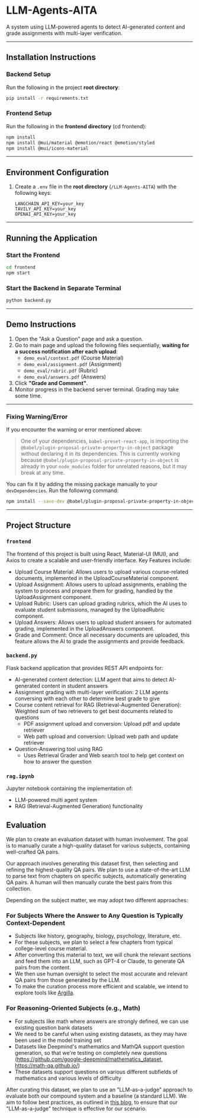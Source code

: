 # LLM-Agents-AITA

A system using LLM-powered agents to detect AI-generated content and grade assignments with multi-layer verification.

---

## Installation Instructions

### Backend Setup

Run the following in the project **root directory**:

```bash
pip install -r requirements.txt
```

### Frontend Setup

Run the following in the **frontend directory** (cd frontend):

```bash
npm install
npm install @mui/material @emotion/react @emotion/styled
npm install @mui/icons-material
```

---

## Environment Configuration

1. Create a `.env` file in the **root directory** (`/LLM-Agents-AITA`) with the following keys:
   ```plaintext
   LANGCHAIN_API_KEY=your_key
   TAVILY_API_KEY=your_key
   OPENAI_API_KEY=your_key
   ```

---

## Running the Application

### Start the Frontend

```bash
cd frontend
npm start
```

### Start the Backend in Separate Terminal

```bash
python backend.py
```

---

## Demo Instructions

1. Open the "Ask a Question" page and ask a question.
2. Go to main page and upload the following files sequentially, **waiting for a success notification after each upload**:
   - `demo_eval/context.pdf` (Course Material)
   - `demo_eval/assignment.pdf` (Assignment)
   - `demo_eval/rubric.pdf` (Rubric)
   - `demo_eval/answers.pdf` (Answers)
3. Click **"Grade and Comment"**.
4. Monitor progress in the backend server terminal. Grading may take some time.

---

### Fixing Warning/Error

If you encounter the warning or error mentioned above:

> One of your dependencies, `babel-preset-react-app`, is importing the `@babel/plugin-proposal-private-property-in-object` package without declaring it in its dependencies. This is currently working because `@babel/plugin-proposal-private-property-in-object` is already in your `node_modules` folder for unrelated reasons, but it may break at any time.

You can fix it by adding the missing package manually to your `devDependencies`. Run the following command:

```bash
npm install --save-dev @babel/plugin-proposal-private-property-in-object
```

---

## Project Structure

### `frontend`

The frontend of this project is built using React, Material-UI (MUI), and Axios to create a scalable and user-friendly interface.
Key Features include:

- Upload Course Material: Allows users to upload various course-related documents, implemented in the UploadCourseMaterial component.
- Upload Assignment: Allows users to upload assignments, enabling the system to process and prepare them for grading, handled by the UploadAssignment component.
- Upload Rubric: Users can upload grading rubrics, which the AI uses to evaluate student submissions, managed by the UploadRubric component.
- Upload Answers: Allows users to upload student answers for automated grading, implemented in the UploadAnswers component.
- Grade and Comment: Once all necessary documents are uploaded, this feature allows the AI to grade the assignments and provide feedback.

### `backend.py`

Flask backend application that provides REST API endpoints for:

- AI-generated content detection: LLM agent that aims to detect AI-generated content in student answers
- Assignment grading with multi-layer verification: 2 LLM agents conversing with each other to determine best grade to give
- Course content retrieval for RAG (Retrieval-Augmented Generation): Weighted sum of two retrievers to get best documents related to questions
  - PDF assignment upload and conversion: Upload pdf and update retriever
  - Web path upload and conversion: Upload web path and update retriever
- Question-Answering tool using RAG
  - Uses Retrieval Grader and Web search tool to help get context on how to answer the question

### `rag.ipynb`

Jupyter notebook containing the implementation of:

- LLM-powered multi agent system
- RAG (Retrieval-Augmented Generation) functionality

## Evaluation

We plan to create an evaluation dataset with human involvement. The goal is to manually curate a high-quality dataset for various subjects, containing well-crafted QA pairs.

Our approach involves generating this dataset first, then selecting and refining the highest-quality QA pairs. We plan to use a state-of-the-art LLM to parse text from chapters on specific subjects, automatically generating QA pairs. A human will then manually curate the best pairs from this collection.

Depending on the subject matter, we may adopt two different approaches:

### For Subjects Where the Answer to Any Question is Typically Context-Dependent

- Subjects like history, geography, biology, psychology, literature, etc.
- For these subjects, we plan to select a few chapters from typical college-level course material.
- After converting this material to text, we will chunk the relevant sections and feed them into an LLM, such as GPT-4 or Claude, to generate QA pairs from the content.
- We then use human oversight to select the most accurate and relevant QA pairs from those generated by the LLM.
- To make the curation process more efficient and scalable, we intend to explore tools like [Argilla](https://github.com/argilla-io/argilla).

### For Reasoning-Oriented Subjects (e.g., Math)

- For subjects like math where answers are strongly defined, we can use existing question bank datasets
- We need to be careful when using existing datasets, as they may have been used in the model training set
- Datasets like Deepmind's mathematics and MathQA support question generation, so that we're testing on completely new questions (https://github.com/google-deepmind/mathematics_dataset, https://math-qa.github.io/)
- These datasets support questions on various different subfields of mathematics and various levels of difficulty

After curating this dataset, we plan to use an "LLM-as-a-judge" approach to evaluate both our compound system and a baseline (a standard LLM). We aim to follow best practices, as outlined in [this blog](https://hamel.dev/blog/posts/llm-judge/), to ensure that our "LLM-as-a-judge" technique is effective for our scenario.
